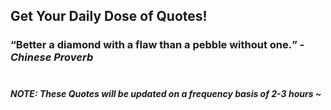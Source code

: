 ## Get Your Daily Dose of Quotes!
### <q>Better a diamond with a flaw than a pebble without one.</q> -<em>Chinese Proverb</em> <br><br>
##### NOTE: These Quotes will be updated on a frequency basis of 2-3 hours ~
